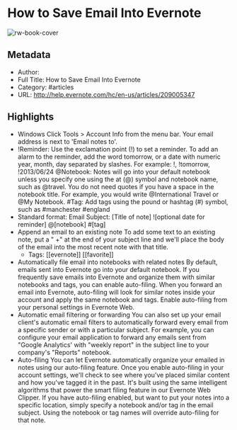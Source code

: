 # How to Save Email Into Evernote

![rw-book-cover](https://readwise-assets.s3.amazonaws.com/static/images/article1.be68295a7e40.png)

## Metadata
- Author: 
- Full Title: How to Save Email Into Evernote
- Category: #articles
- URL: http://help.evernote.com/hc/en-us/articles/209005347

## Highlights
- Windows
  Click Tools > Account Info from the menu bar. Your email address is next to 'Email notes to'.
- !Reminder: Use the exclamation point (!) to set a reminder. To add an alarm to the reminder, add the word tomorrow, or a date with numeric year, month, day separated by slashes. For example: !, !tomorrow, !2013/06/24
  @Notebook: Notes will go into your default notebook unless you specify one using the at (@) symbol and notebook name, such as @travel. You do not need quotes if you have a space in the notebook title. For example, you would write @International Travel or @My Notebook.
  #Tag: Add tags using the pound or hashtag (#) symbol, such as #manchester #england
- Standard format:
  Email Subject: [Title of note] ![optional date for reminder] @[notebook] #[tag]
- Append an email to an existing note
  To add some text to an existing note, put a " +" at the end of your subject line and we'll place the body of the email into the most recent note with that title.
    - Tags: [[evernote]] [[favorite]] 
- Automatically file email into notebooks with related notes
  By default, emails sent into Evernote go into your default notebook. If you frequently save emails into Evernote and organize them with similar notebooks and tags, you can enable auto-filing. When you forward an email into Evernote, auto-filing will look for similar notes inside your account and apply the same notebook and tags.
  Enable auto-filing from your personal settings in Evernote Web.
- Automatic email filtering or forwarding
  You can also set up your email client's automatic email filters to automatically forward every email from a specific sender or with a particular subject.
  For example, you can configure your email application to forward any emails sent from "Google Analytics' with "weekly report" in the subject line to your company's "Reports" notebook.
- Auto-filing
  You can let Evernote automatically organize your emailed in notes using our auto-filing feature. Once you enable auto-filing in your account settings, we'll check to see where you've placed similar content and how you've tagged it in the past. It's built using the same intelligent algorithms that power the smart filing feature in our Evernote Web Clipper. If you have auto-filing enabled, but want to put your notes into a specific location, simply specify a notebook and/or tag in the email subject. Using the notebook or tag names will override auto-filing for that note.
